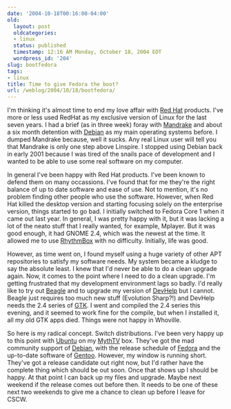 ```yaml
---
date: '2004-10-18T00:16:00-04:00'
old:
  layout: post
  oldcategories:
  - linux
  status: published
  timestamp: 12:16 AM Monday, October 18, 2004 EDT
  wordpress_id: '204'
slug: bootfedora
tags:
- linux
title: Time to give Fedora the boot?
url: /weblog/2004/10/18/bootfedora/
---
```


I'm thinking it's almost time to end my love affair with
[Red Hat](http://www.redhat.com/) products.  I've more or less used
RedHat as my exclusive version of Linux for the last seven years.  I had a
brief (as in three week) foray with [Mandrake](http://www.mandrakesoft.com/) and about a six month detention with [Debian](http://www.debian.org/) as my main operating systems before.  I dumped Mandrake because, well
it sucks.  Any real Linux user will tell you that Mandrake is only one step
above Linspire.  I stopped using Debian back in early 2001 because I was tired
of the snails pace of development and I wanted to be able to use some real
software on my computer.






In general I've been happy with Red Hat products.  I've been known to defend
them on many occassions.  I've found that for me they're the right balance of
up to date software and ease of use.  Not to mention, it's no problem finding
other people who use the software.  However, when Red Hat killed the desktop
version and starting focusing solely on the enterprise version, things started
to go bad.  I initially switched to Fedora Core 1 when it came out last year.
In general, I was pretty happy with it, but it was lacking a lot of the neato
stuff that I really wanted, for example, Mplayer.  But it was good enough, it
had GNOME 2.4, which was the newest at the time.  It allowed me to use
[RhythmBox](http://www.rhythmbox.org/) with no difficulty.
Initially, life was good.






However, as time went on, I found myself using a huge variety of other APT
repositories to satisfy my software needs.  My system became a kludge to say
the absolute least.  I knew that I'd never be able to do a clean upgrade again.
Now, it comes to the point where I need to do a clean upgrade.  I'm getting
frustrated that my development environment lags so badly.  I'd really like
to try out [Beagle](http://www.gnome.org/projects/beagle/) and to
upgrade my version of [DevHelp](http://www.imendio.com/projects/devhelp/) but I cannot.  Beagle just requires too much new stuff (Evolution Sharp?!)
and DevHelp needs the 2.4 series of [GTK](http://www.gtk.org/).  I
went and compiled the 2.4 series this evening, and it seemed to work fine for
the compile, but when I installed it, all my old GTK apps died.  Things were
not happy in Whoville.






So here is my radical concept.  Switch distributions.  I've been very happy
up to this point with [Ubuntu](http://www.ubuntulinux.org/) on my
[MythTV](http://www.mythtv.org/) box.  They've got the mad community
support of [Debian](http://www.debian.org/), with the release
schedule of [Fedora](http://fedora.redhat.com/) and the up-to-date
software of [Gentoo](http://www.gentoo.org/).  However, my window
is running short.  They've got a release candidate out right now, but I'd rather
have the complete thing which should be out soon.  Once that shows up I should
be happy.  At that point I can back up my files and upgrade.  Maybe next weekend
if the release comes out before then.  It needs to be one of these next two
weekends to give me a chance to clean up before I leave for CSCW.
